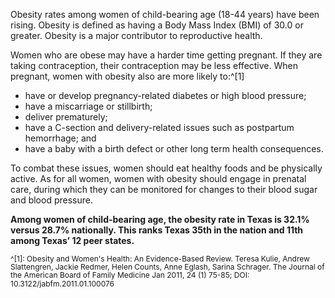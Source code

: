 Obesity rates among women of child-bearing age (18-44 years) have been rising. Obesity is defined as having a Body Mass Index (BMI) of 30.0 or greater.  Obesity is a major contributor to reproductive health.

Women who are obese may have a harder time getting pregnant. If they are taking contraception, their contraception may be less effective.
When pregnant, women with obesity also are more likely to:^[1]

* have or develop pregnancy-related diabetes or high blood pressure;
* have a miscarriage or stillbirth;
* deliver prematurely;
* have a C-section and delivery-related issues such as postpartum hemorrhage; and
* have a baby with a birth defect or other long term health consequences.

To combat these issues, women should eat healthy foods and be physically active. As for all women, women with obesity should engage in prenatal care, during which they can be monitored for changes to their blood sugar and blood pressure.

**Among women of child-bearing age, the obesity rate in Texas is 32.1% versus 28.7% nationally. This ranks Texas 35th in the nation and 11th among Texas’ 12 peer states.**

<span style="font-size:12px; line-height:1.1 !important">^[1]: Obesity and Women's Health: An Evidence-Based Review. Teresa Kulie, Andrew Slattengren, Jackie Redmer, Helen Counts, Anne Eglash, Sarina Schrager. The Journal of the American Board of Family Medicine Jan 2011, 24 (1) 75-85; DOI: 10.3122/jabfm.2011.01.100076 
